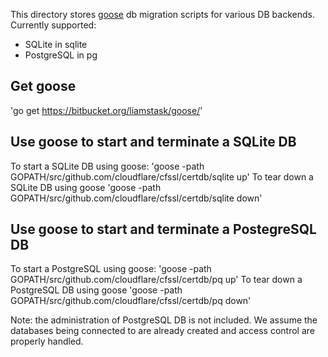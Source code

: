 This directory stores [goose](https://bitbucket.org/liamstask/goose/) db migration scripts for various DB backends.
Currently supported:
 - SQLite in sqlite
 - PostgreSQL in pg

## Get goose
'go get https://bitbucket.org/liamstask/goose/'

## Use goose to start and terminate a SQLite DB
To start a SQLite DB using goose:
'goose -path GOPATH/src/github.com/cloudflare/cfssl/certdb/sqlite up'
To tear down a SQLite DB using goose
'goose -path GOPATH/src/github.com/cloudflare/cfssl/certdb/sqlite down'

## Use goose to start and terminate a PostegreSQL DB
To start a PostgreSQL using goose:
'goose -path GOPATH/src/github.com/cloudflare/cfssl/certdb/pq up'
To tear down a PostgreSQL DB using goose
'goose -path GOPATH/src/github.com/cloudflare/cfssl/certdb/pq down'

Note: the administration of PostgreSQL DB is not included. We assume
the databases being connected to are already created and access control
are properly handled.



